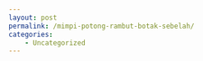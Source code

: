 ```yaml
---
layout: post
permalink: /mimpi-potong-rambut-botak-sebelah/
categories:
    - Uncategorized
---
```


